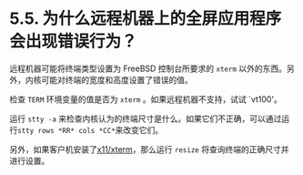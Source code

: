 # 5.5. 为什么远程机器上的全屏应用程序会出现错误行为？

远程机器可能将终端类型设置为 FreeBSD 控制台所要求的 `xterm` 以外的东西。另外，内核可能对终端的宽度和高度设置了错误的值。

检查 `TERM` 环境变量的值是否为 `xterm` 。如果远程机器不支持，试试 `vt100'。

运行 `stty -a` 来检查内核认为的终端尺寸是什么。如果它们不正确，可以通过运行`stty rows *RR* cols *CC*`来改变它们。

另外，如果客户机安装了[x11/xterm](https://cgit.freebsd.org/ports/tree/x11/xterm/pkg-descr)，那么运行 `resize` 将查询终端的正确尺寸并进行设置。
